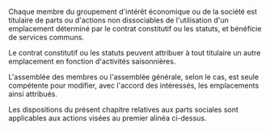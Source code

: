   
 Chaque membre du groupement d'intérêt économique ou de la société est titulaire de parts ou d'actions non dissociables de l'utilisation d'un emplacement déterminé par le contrat constitutif ou les statuts, et bénéficie de services communs.  

  
 Le contrat constitutif ou les statuts peuvent attribuer à tout titulaire un autre emplacement en fonction d'activités saisonnières.  

  
 L'assemblée des membres ou l'assemblée générale, selon le cas, est seule compétente pour modifier, avec l'accord des intéressés, les emplacements ainsi attribués.  

  
 Les dispositions du présent chapitre relatives aux parts sociales sont applicables aux actions visées au premier alinéa ci-dessus.  
